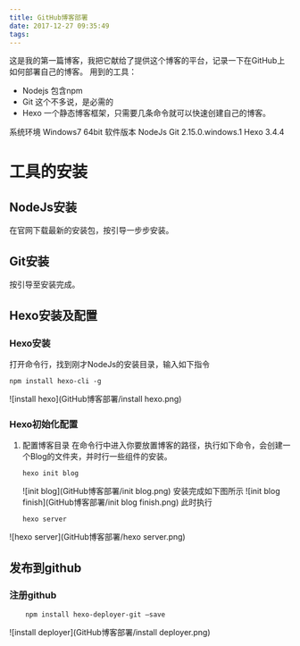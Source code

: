 ```yaml
---
title: GitHub博客部署
date: 2017-12-27 09:35:49
tags:
---
```

这是我的第一篇博客，我把它献给了提供这个博客的平台，记录一下在GitHub上如何部署自己的博客。
用到的工具：
- Nodejs
  包含npm
- Git
    这个不多说，是必需的
- Hexo
    一个静态博客框架，只需要几条命令就可以快速创建自己的博客。

系统环境
    Windows7 64bit
软件版本
    NodeJs 
    Git 2.15.0.windows.1
    Hexo 3.4.4

# 工具的安装
## NodeJs安装
   在官网下载最新的安装包，按引导一步步安装。
## Git安装
   按引导至安装完成。
## Hexo安装及配置
### Hexo安装
   打开命令行，找到刚才NodeJs的安装目录，输入如下指令
   ```
   npm install hexo-cli -g
   ```
   ![install hexo](GitHub博客部署/install hexo.png)
### Hexo初始化配置
1. 配置博客目录
    在命令行中进入你要放置博客的路径，执行如下命令，会创建一个Blog的文件夹，并时行一些组件的安装。
   ```
   hexo init blog
   ```
   ![init blog](GitHub博客部署/init blog.png)
   安装完成如下图所示
   ![init blog finish](GitHub博客部署/init blog finish.png)
   此时执行
   ```
   hexo server
   ```
  ![hexo server](GitHub博客部署/hexo server.png)

## 发布到github
### 注册github

```
    npm install hexo-deployer-git –save
```
   ![install deployer](GitHub博客部署/install deployer.png)

   




    



